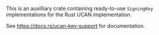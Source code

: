 This is an auxilliary crate containing ready-to-use `SigningKey` implementations
for the Rust UCAN implementation.

See https://docs.rs/ucan-key-support for documentation.
